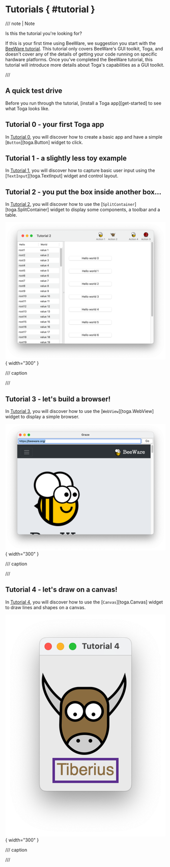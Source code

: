 # Tutorials  { #tutorial }

/// note | Note

Is this the tutorial you're looking for?

If this is your first time using BeeWare, we suggestion you start with the [BeeWare tutorial](https://tutorial.beeware.org). This tutorial only covers BeeWare's GUI toolkit, Toga, and doesn't cover any of the details of getting your code running on specific hardware platforms. Once you've completed the BeeWare tutorial, this tutorial will introduce more details about Toga's capabilities as a GUI toolkit.

///

## A quick test drive

Before you run through the tutorial, [install a Toga app][get-started] to see what Toga looks like.

## Tutorial 0 - your first Toga app

In [Tutorial 0](tutorial-0.md), you will discover how to create a basic app and have a simple [`Button`][toga.Button] widget to click.

## Tutorial 1 - a slightly less toy example

In [Tutorial 1](tutorial-1.md), you will discover how to capture basic user input using the [`TextInput`][toga.TextInput] widget and control layout.

## Tutorial 2 - you put the box inside another box...

In [Tutorial 2](tutorial-2.md), you will discover how to use the [`SplitContainer`][toga.SplitContainer] widget to display some components, a toolbar and a table.

![images/tutorial-2.png](images/tutorial-2.png){ width="300" }

/// caption

///

<!-- TODO: Update alt text -->

## Tutorial 3 - let's build a browser!

In [Tutorial 3](tutorial-3.md), you will discover how to use the [`WebView`][toga.WebView] widget to display a simple browser.

![images/tutorial-3.png](images/tutorial-3.png){ width="300" }

/// caption

///

<!-- TODO: Update alt text -->

## Tutorial 4 - let's draw on a canvas!

In [Tutorial 4](tutorial-4.md), you will discover how to use the [`Canvas`][toga.Canvas] widget to draw lines and shapes on a canvas.

![images/tutorial-4.png](images/tutorial-4.png){ width="300" }

/// caption

///

<!-- TODO: Update alt text -->
